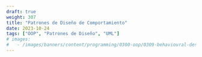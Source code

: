 ```yaml
---
draft: true
weight: 307
title: "Patrones de Diseño de Comportamiento"
date: 2023-10-24
tags: ["OOP", "Patrones de Diseño", "UML"]
# images:
#   - /images/banners/content/programming/0300-oop/0309-behavioural-design-patternspng
---
```

